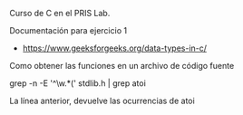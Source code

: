 Curso de C en el PRIS Lab.

Documentación para ejercicio 1

* https://www.geeksforgeeks.org/data-types-in-c/

Como obtener las funciones en un archivo de código fuente

  grep -n -E '^\w.*\(' stdlib.h | grep atoi

La línea anterior, devuelve las ocurrencias de atoi
